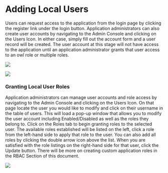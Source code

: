 # Adding Local Users

Users can request access to the application from the login page by clicking the register link under the login button. Application administrators can also create user accounts by navigating to the Admin Console and clicking on the Users Icon. In either case, simply fill out the account form and a user record will be created. The user account at this stage will not have access to the application until an application administrator grants that user access to an owl role or multiple roles.

![](http://18.204.201.140:8080/xwiki/bin/download/Documentation/Authentication%20and%20Authorization/WebHome/Screen%20Shot%202019-05-22%20at%2011.32.45%20AM.png)

![](http://18.204.201.140:8080/xwiki/bin/download/Documentation/Authentication%20and%20Authorization/WebHome/Screen%20Shot%202019-05-22%20at%2011.34.03%20AM.png)

### Granting Local User Roles <a id="HGrantingLocalUserRoles"></a>

Application administrators can manage user accounts and role access by navigating to the Admin Console and clicking on the Users Icon. On that page locate the user you would like to modify and click on their username in the table of users. This will load a pop-up window that allows you to modify the user account including Enabled/Disabled as well as the roles they belong to. Click on the Roles tab to begin granting roles to the selected user. The available roles established will be listed on the left, click a role from the left-hand side to apply that role to the user. You can also add all roles by clicking the double arrow icon above the list. When you are satisfied with the role listings on the right-hand side for that user, click the Update button. There will be more on creating custom application roles in the RBAC Section of this document.

![](http://18.204.201.140:8080/xwiki/bin/download/Documentation/Authentication%20and%20Authorization/WebHome/Screen%20Shot%202019-05-22%20at%2011.34.42%20AM.png)

